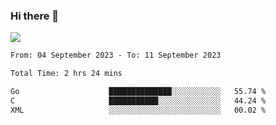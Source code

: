 ### Hi there 👋️

![](https://komarev.com/ghpvc/?username=Loner1024)

<!--START_SECTION:waka-->

```txt
From: 04 September 2023 - To: 11 September 2023

Total Time: 2 hrs 24 mins

Go                    ██████████████░░░░░░░░░░░   55.74 %
C                     ███████████░░░░░░░░░░░░░░   44.24 %
XML                   ░░░░░░░░░░░░░░░░░░░░░░░░░   00.02 %
```

<!--END_SECTION:waka-->



